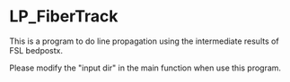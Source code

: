 # LP_FiberTrack
This is a program to do line propagation using the intermediate results of FSL bedpostx.

Please modify the "input dir" in the main function when use this program. 